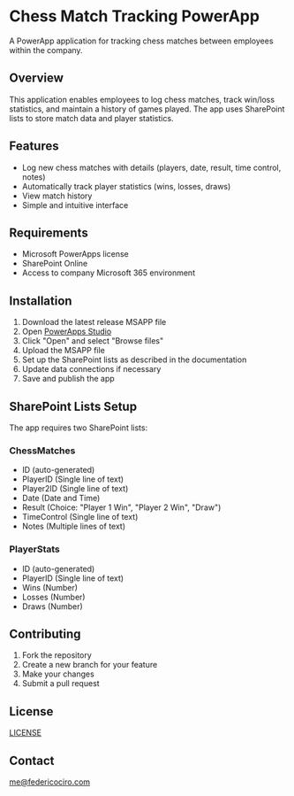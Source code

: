 # Chess Match Tracking PowerApp

A PowerApp application for tracking chess matches between employees within the company.

## Overview

This application enables employees to log chess matches, track win/loss statistics, and maintain a history of games played. The app uses SharePoint lists to store match data and player statistics.

## Features

- Log new chess matches with details (players, date, result, time control, notes)
- Automatically track player statistics (wins, losses, draws)
- View match history
- Simple and intuitive interface

## Requirements

- Microsoft PowerApps license
- SharePoint Online
- Access to company Microsoft 365 environment

## Installation

1. Download the latest release MSAPP file
2. Open [PowerApps Studio](https://make.powerapps.com)
3. Click "Open" and select "Browse files"
4. Upload the MSAPP file
5. Set up the SharePoint lists as described in the documentation
6. Update data connections if necessary
7. Save and publish the app

## SharePoint Lists Setup

The app requires two SharePoint lists:

### ChessMatches
- ID (auto-generated)
- PlayerID (Single line of text)
- Player2ID (Single line of text)
- Date (Date and Time)
- Result (Choice: "Player 1 Win", "Player 2 Win", "Draw")
- TimeControl (Single line of text)
- Notes (Multiple lines of text)

### PlayerStats
- ID (auto-generated)
- PlayerID (Single line of text)
- Wins (Number)
- Losses (Number)
- Draws (Number)

## Contributing

1. Fork the repository
2. Create a new branch for your feature
3. Make your changes
4. Submit a pull request

## License

[LICENSE](./LICENSE)

## Contact

[me@federicociro.com](mailto:me@federicociro.com)
